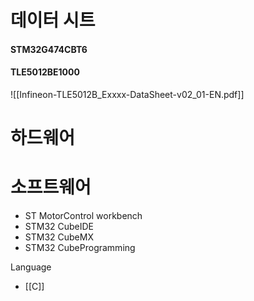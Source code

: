 
# 데이터 시트
#### STM32G474CBT6


#### TLE5012BE1000
![[Infineon-TLE5012B_Exxxx-DataSheet-v02_01-EN.pdf]]




# 하드웨어
# 소프트웨어
- ST MotorControl workbench
- STM32 CubeIDE
- STM32 CubeMX
- STM32 CubeProgramming

Language
- [[C]]
